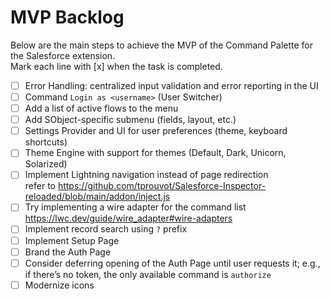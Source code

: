 # MVP Backlog

Below are the main steps to achieve the MVP of the Command Palette for the Salesforce extension.  
Mark each line with [x] when the task is completed.

- [ ] Error Handling: centralized input validation and error reporting in the UI
- [ ] Command `Login as <username>` (User Switcher)
- [ ] Add a list of active flows to the menu
- [ ] Add SObject-specific submenu (fields, layout, etc.)
- [ ] Settings Provider and UI for user preferences (theme, keyboard shortcuts)
- [ ] Theme Engine with support for themes (Default, Dark, Unicorn, Solarized)
- [ ] Implement Lightning navigation instead of page redirection  
      refer to https://github.com/tprouvot/Salesforce-Inspector-reloaded/blob/main/addon/inject.js
- [ ] Try implementing a wire adapter for the command list https://lwc.dev/guide/wire_adapter#wire-adapters
- [ ] Implement record search using `?` prefix
- [ ] Implement Setup Page
- [ ] Brand the Auth Page
- [ ] Consider deferring opening of the Auth Page until user requests it; e.g., if there’s no token, the only available command is `authorize`
- [ ] Modernize icons
